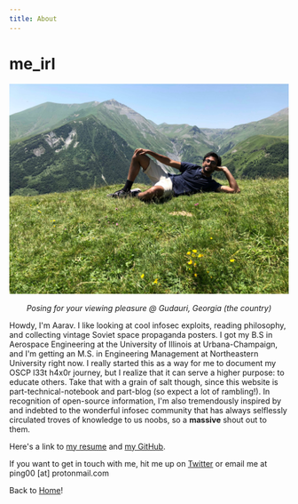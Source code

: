 ```yaml
---
title: About
---
```


# me_irl
![alt text](photo_georgia.jpeg)
<center><i>Posing for your viewing pleasure @ Gudauri, Georgia (the country)</i></center>

Howdy, I'm Aarav. I like looking at cool infosec exploits, reading philosophy, and collecting vintage Soviet space propaganda posters.
I got my B.S in Aerospace Engineering at the University of Illinois at Urbana-Champaign, and I'm getting an M.S. in Engineering Management at Northeastern University right now. I really started this as a way for me to document my OSCP l33t h4x0r journey, but I realize that it can serve a higher purpose: to educate others. Take that with a grain of salt though, since this website is part-technical-notebook and part-blog (so expect a lot of rambling!). In recognition of open-source information, I'm also tremendously inspired by and indebted to the wonderful infosec community that has always selflessly circulated troves of knowledge to us noobs, so a <b>massive</b> shout out to them. 

Here's a link to [my resume](/Northeastern%20Resume%2011.pdf) and <a href="https://github.com/aaravbalsu">my GitHub</a>.

If you want to get in touch with me, hit me up on <a href="https://twitter.com/DoYouEvenBrown">Twitter</a> or email me at ping00 [at] protonmail.com

Back to [Home](/README.md)!

